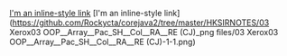 


[I'm an inline-style link](https://www.google.com)
[I'm an inline-style link](https://github.com/Rockycta/corejava2/tree/master/HKSIRNOTES/03 Xerox03  OOP__Array__Pac_SH__Col__RA__RE (CJ)_png files/03 Xerox03  OOP__Array__Pac_SH__Col__RA__RE (CJ)-1-1.png)
